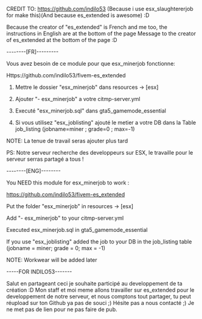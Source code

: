 CREDIT TO: https://github.com/indilo53 (Because i use esx_slaughtererjob for make this)(And because es_extended is awesome) :D

Because the creator of "es_extended" is French and me too, the instructions in English are at the bottom of the page
Message to the creator of es_extended at the bottom of the page :D




--------[FR]---------

Vous avez besoin de ce module pour que esx_minerjob fonctionne:

Https://github.com/indilo53/fivem-es_extended



1) Mettre le dossier "esx_minerjob" dans resources -> [esx]

2) Ajouter "- esx_minerjob" a votre citmp-server.yml

3) Executé "esx_minerjob.sql" dans gta5_gamemode_essential

4) Si vous utilisez "esx_joblisting" ajouté le metier a votre DB dans la Table job_listing (jobname=miner ; grade=0 ; max=-1)

NOTE: La tenue de travail seras ajouter plus tard

PS: Notre serveur recherche des developpeurs sur ESX, le travaille pour le serveur serras partagé a tous !




--------[ENG]--------

You NEED this module for esx_minerjob to work :

https://github.com/indilo53/fivem-es_extended



Put the folder "esx_minerjob" in resources -> [esx]

Add "- esx_minerjob" to your citmp-server.yml

Executed esx_minerjob.sql in gta5_gamemode_essential

If you use "esx_joblisting" added the job to your DB in the job_listing table (jobname = miner; grade = 0; max = -1)

NOTE: Workwear will be added later




-----FOR INDILO53-------

Salut en partageant ceci je souhaite participé au developpement de ta création :D Mon staff et moi meme allons travailler sur es_extended pour le developpement de notre serveur, et nous comptons tout partager, tu peut réupload sur ton Github ya pas de souci ;) Hésite pas a nous contacté ;) Je ne met pas de lien pour ne pas faire de pub.

